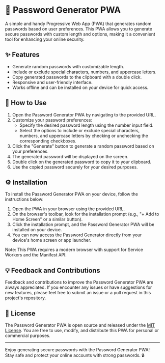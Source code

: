# 🔐 Password Generator PWA

A simple and handy Progressive Web App (PWA) that generates random passwords based on user preferences. This PWA allows you to generate secure passwords with custom length and options, making it a convenient tool for enhancing your online security.

## ✨ Features

- Generate random passwords with customizable length.
- Include or exclude special characters, numbers, and uppercase letters.
- Copy generated passwords to the clipboard with a double click.
- Responsive and user-friendly interface.
- Works offline and can be installed on your device for quick access.

## 🚀 How to Use

1. Open the Password Generator PWA by navigating to the provided URL.
2. Customize your password preferences:
   - Specify the desired password length using the number input field.
   - Select the options to include or exclude special characters, numbers, and uppercase letters by checking or unchecking the corresponding checkboxes.
3. Click the "Generate" button to generate a random password based on your preferences.
4. The generated password will be displayed on the screen.
5. Double click on the generated password to copy it to your clipboard.
6. Use the copied password securely for your desired purposes.

## ⚙️ Installation

To install the Password Generator PWA on your device, follow the instructions below:

1. Open the PWA in your browser using the provided URL.
2. On the browser's toolbar, look for the installation prompt (e.g., "+ Add to Home Screen" or a similar button).
3. Click the installation prompt, and the Password Generator PWA will be installed on your device.
4. You can now access the Password Generator directly from your device's home screen or app launcher.

Note: This PWA requires a modern browser with support for Service Workers and the Manifest API.

## 💡 Feedback and Contributions

Feedback and contributions to improve the Password Generator PWA are always appreciated. If you encounter any issues or have suggestions for new features, please feel free to submit an issue or a pull request in this project's repository.

## 📄 License

The Password Generator PWA is open source and released under the [MIT License](LICENSE). You are free to use, modify, and distribute this PWA for personal or commercial purposes.

---

Enjoy generating secure passwords with the Password Generator PWA! Stay safe and protect your online accounts with strong passwords. 🔒
